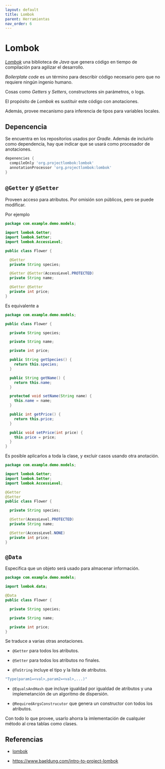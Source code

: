 ```yaml
---
layout: default
title: Lombok
parent: Herramientas
nav_order: 6
---
```


# Lombok

[_Lombok_][lombok] una biblioteca de _Java_ que genera código en tiempo de compilación para agilizar el desarrollo.

_Boilerplate code_ es un término para describir código necesario pero que no requiere ningún ingenio humano.

Cosas como _Getters_ y _Setters_, constructores sin parámetros, o logs.

El propósito de _Lombok_ es sustituir este código con anotaciones.

Además, provee mecanismo para inferencia de tipos para variables locales.

## Depencencia

Se encuentra en los repositorios usados por _Gradle_. Además de incluirlo como dependencia, hay que indicar que se usará
como procesador de anotaciones.

```groovy
depenencies {
  compileOnly 'org.projectlombok:lombok'
  annotationProcessor 'org.projectlombok:lombok'
}
```

## `@Getter` y `@Setter`

Proveen acceso para atributos. Por omisión son públicos, pero se puede modificar.

Por ejemplo

```java
package com.example.demo.models;

import lombok.Getter;
import lombok.Setter;
import lombok.AccessLevel;

public class Flower {

  @Getter
  private String species;

  @Getter @Setter(AccessLevel.PROTECTED)
  private String name;

  @Getter @Setter
  private int price;
}
```

Es equivalente a

```java
package com.example.demo.models;

public class Flower {

  private String species;

  private String name;

  private int price;

  public String getSpecies() {
    return this.species;
  }

  public String getName() {
    return this.name;
  }

  protected void setName(String name) {
    this.name = name;
  }

  public int getPrice() {
    return this.price;
  }

  public void setPrice(int price) {
    this.price = price;
  }
}
```

Es posible aplicarlos a toda la clase, y excluir casos usando otra anotación.

```java
package com.example.demo.models;

import lombok.Getter;
import lombok.Setter;
import lombok.AccessLevel;

@Getter
@Setter
public class Flower {

  private String species;

  @Setter(AcessLevel.PROTECTED)
  private String name;

  @Setter(AccessLevel.NONE)
  private int price;
}
```

## `@Data`

Especifica que un objeto será usado para almacenar información.

```java
package com.example.demo.models;

import lombok.data;

@Data
public class Flower {

  private String species;

  private String name;

  private int price;
}
```

Se traduce a varias otras anotaciones.

* `@Getter` para todos los atributos.

* `@Setter` para todos los atributos no finales.

* `@ToString` incluye el tipo y la lista de atributos.

```java
"Type(param1=<val>,param2=<val>,...)"
```

* `@EqualsAndHash` que incluye igualdad por igualdad de atributos y una implemetanción de un algoritmo de dispersión.

* `@RequiredArgsConstrucutor` que genera un constructor con todos los atributos.

Con todo lo que provee, usarlo ahorra la imlementación de cualquier método al crea tablas como clases.

## Referencias

* [lombok]

* <https://www.baeldung.com/intro-to-project-lombok>

[lombok]: https://projectlombok.org
